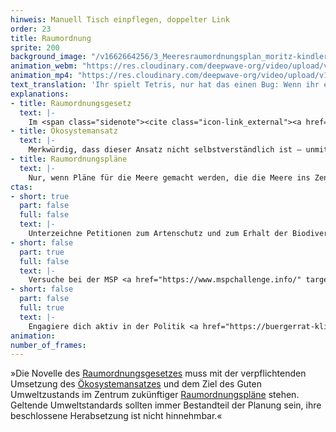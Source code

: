 ```yaml
---
hinweis: Manuell Tisch einpflegen, doppelter Link
order: 23
title: Raumordnung
sprite: 200
background_image: "/v1662664256/3_Meeresraumordnungsplan_moritz-kindler-unsplash_dblkkt_duzsem.jpg"
animation_webm: "https://res.cloudinary.com/deepwave-org/video/upload/v1721820957/mo23_wwdvc1.webm"
animation_mp4: "https://res.cloudinary.com/deepwave-org/video/upload/v1721820850/mo23_poocix.mp4"
text_translation: 'Ihr spielt Tetris, nur hat das einen Bug: Wenn ihr eine Reihe gefüllt habt, verschwindet sie nicht etwa, nein: Immer schneller fallen Formen nach unten und plötzlich passen sie gar nicht mehr ineinander. So ist das, wenn Militär, Rohstoff-, Öl- und Energiekonzerne, Fischereiunternehmen und Reedereien gleichzeitig eine Fläche im Meer beanspruchen. Das Meer wird zu voll. Seine Kapazitäten werden gesprengt. Game over.'
explanations:
- title: Raumordnungsgesetz
  text: |-
    Im <span class="sidenote"><cite class="icon-link_external"><a href="https://www.gesetze-im-internet.de/rog_2008/BJNR298610008.html" target="_blank" rel="noopener">Raumordnungsgesetz (ROG)</a></cite><span>Raumordnungsgesetz</span></span> vom 22. Dezember 2008, das zuletzt am 22. März 2023 <span class="expander"><span class="trigger">geändert worden ist,</span><span class="info">unter dem Druck der politischen Ereignisse der letzten Jahre, Stichwort: geopolitische Verwerfungen und Energiekrise, zur Beunruhigung der Naturschutzverbände, Stichwort: Beschleunigung</span></span> wird in § 17 die Erstellung eines Raumordnungsplans für die deutsche ausschließliche Wirtschaftszone (AWZ) festgelegt. “Unter Berücksichtigung etwaiger Wechselwirkungen zwischen Land und Meer” soll der Raumordnungsplan Festlegungen treffen “1. zur Gewährleistung der Sicherheit und Leichtigkeit des Schiffsverkehrs, 2. zu weiteren wirtschaftlichen Nutzungen, 3. zu wissenschaftlichen Nutzungen sowie 4. zum Schutz und zur Verbesserung der Meeresumwelt.”
- title: Ökosystemansatz
  text: |-
    Merkwürdig, dass dieser Ansatz nicht selbstverständlich ist – unmittelbar einleuchtend ist er allemal: Traditionelles Fischereimanagement schaut ausschließlich auf die Zielart. Sagen wir: Scholle. Für den Fortbestand der Scholle ist es unerheblich, wie viel Kabeljau bei der Schollen-Schleppnetzfischerei als Beifang ins Netz geht, also werden nur gefangene Schollen gezählt. Der Kabeljau sieht das anders, aber dafür und viele andere Kollateralschäden ist dieser Ansatz blind. In einem <span class="sidenote"><cite class="icon-link_external"><a href="https://www.pewtrusts.org/en/research-and-analysis/issue-briefs/2023/09/two-tools-can-help-make-ecosystem-based-fisheries-management-a-global-reality" target="_blank" rel="noopener">"Two Tools Can Help Make Ecosystem-Based Fisheries Management a Global Reality" / Pew</a></cite><span>ökosystembasierten Ansatz</span></span> hingegen, der nicht nur die befangene Art, sondern auch alle anderen durch die Aktivität betroffenen <span class="expander"><span class="trigger">Arten und Habitate</span><span class="info">auch die verheerenden Schäden, die ein grundberührendes Schleppnetz an Lebewesen und Lebensräumen auf dem Meeresgrund verursacht</span></span> in den Blick nimmt, wäre die Fangquote der Scholle zum Beispiel an die Beifangquote des Kabeljau gekoppelt.
- title: Raumordnungspläne
  text: |-
    Nur, wenn Pläne für die Meere gemacht werden, die die Meere ins Zentrum rücken, können Mensch und Meer langfristig koexistieren. Das Meer sollte nicht irgendein weiterer Verhandlungspartner am Tisch mit Ölkonzernen und Containerschiffern sein, sondern Grundlage aller Entscheidungen. Oder bildlich gesprochen: der <span class="sidenote"><cite class="icon-link_external"><a href="https://www.helcom.fi/wp-content/uploads/2019/08/Guideline-for-the-implementation-of-ecosystem-based-approach-in-MSP-in-the-Baltic-Sea-area_June-2016.pdf" target="_blank" rel="noopener">Guideline for the implementation of ecosystem-based approach in Maritime Spatial Planning (MSP) in the Baltic Sea area / HELCOM</a></cite><span>Tisch</span></span>, an dem alle zusammenkommen.
ctas:
- short: true
  part: false
  full: false
  text: |-
    Unterzeichne Petitionen zum Artenschutz und zum Erhalt der Biodiversität der Meere, zum Beispiel diese <a href="https://act.greenpeace.de/industriegebiet-meer" target="_blank">hier</a>.
- short: false
  part: true
  full: false
  text: |-
    Versuche bei der MSP <a href="https://www.mspchallenge.info/" target="_blank">Marine Spatial Planning) - (Challenge</a>, einer interaktiven Simulation, Raumordnungspläne für die Nord- oder Ostsee zu erstellen.
- short: false
  part: false
  full: true
  text: |-
    Engagiere dich aktiv in der Politik <a href="https://buergerrat-klima.de/" target="_blank">in Form einer Vollzeitstelle bei einer Partei oder als Aktivist:in), um eine Veränderung zu bewirken, z.B. im (Bürgerrat Klima</a>.
animation:
number_of_frames:
---
```

»Die Novelle des [Raumordnungsgesetzes](# "Raumordnungsgesetz") muss mit der verpflichtenden Umsetzung des [Ökosystemansatzes](# "Ökosystemansatz") und dem Ziel des Guten Umweltzustands im Zentrum zukünftiger [Raumordnungspläne](# "Raumordnungspläne") stehen. Geltende Umweltstandards sollten immer Bestandteil der Planung sein, ihre beschlossene Herabsetzung ist nicht hinnehmbar.«